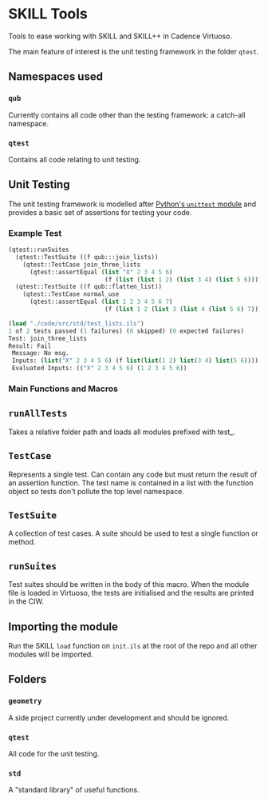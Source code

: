 # SKILL Tools

Tools to ease working with SKILL and SKILL++ in Cadence Virtuoso.

The main feature of interest is the unit testing framework in the folder `qtest`.

## Namespaces used
### `qub`
Currently contains all code other than the testing framework: a catch-all namespace.

### `qtest`
Contains all code relating to unit testing.

## Unit Testing

The unit testing framework is modelled after [Python's `unittest` module](https://docs.python.org/3/library/unittest.html) and provides a basic set of assertions for testing your code.

### Example Test

```lisp
(qtest::runSuites
  (qtest::TestSuite ((f qub:::join_lists))
    (qtest::TestCase join_three_lists
      (qtest::assertEqual (list "X" 2 3 4 5 6)
                           (f (list (list 1 2) (list 3 4) (list 5 6))))))
  (qtest::TestSuite ((f qub::flatten_list))
    (qtest::TestCase normal_use
      (qtest::assertEqual (list 1 2 3 4 5 6 7)
                           (f (list 1 2 (list 3 (list 4 (list 5 6) 7))))))))
```

```lisp
(load "./code/src/std/test_lists.ils")
1 of 2 tests passed (1 failures) (0 skipped) (0 expected failures)
Test: join_three_lists
Result: Fail
 Message: No msg.
 Inputs: (list("X" 2 3 4 5 6) (f list(list(1 2) list(3 4) list(5 6))))
 Evaluated Inputs: (("X" 2 3 4 5 6) (1 2 3 4 5 6))
``` 

### Main Functions and Macros

## `runAllTests`

Takes a relative folder path and loads all modules prefixed with test_.

## `TestCase`

Represents a single test. Can contain any code but must return the result of an assertion function. The test name is contained in a list with the function object so tests don't pollute the top level namespace.

## `TestSuite`

A collection of test cases. A suite should be used to test a single function or method.

## `runSuites`

Test suites should be written in the body of this macro. When the module file is loaded in Virtuoso, the tests are initialised and the results are printed in the CIW.

## Importing the module

Run the SKILL `load` function on `init.ils` at the root of the repo and all other modules will be imported.

## Folders

### `geometry`

A side project currently under development and should be ignored.

### `qtest`

All code for the unit testing.

### `std`

A "standard library" of useful functions.
